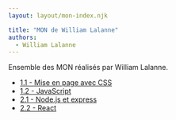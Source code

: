 ```yaml
---
layout: layout/mon-index.njk

title: "MON de William Lalanne"
authors:
  - William Lalanne
---
```


Ensemble des MON réalisés par William Lalanne.

* [1.1 - Mise en page avec CSS](./temps-1.1)
* [1.2 - JavaScript](./temps-1.2)
* [2.1 - Node.js et express](./temps-2.1)
* [2.2 - React](./temps-2.2)
